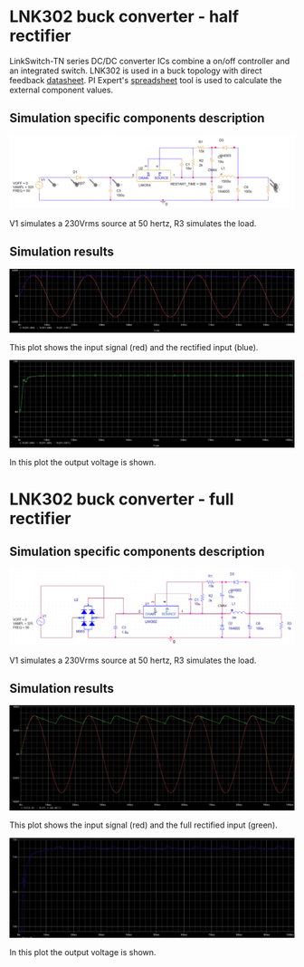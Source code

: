 # LNK302 buck converter - half rectifier

LinkSwitch-TN series DC/DC converter ICs combine a on/off controller and an integrated switch. LNK302 is used in a buck topology with direct feedback [datasheet](https://ac-dc.power.com/sites/default/files/product-docs/an37.pdf).
PI Expert's [spreadsheet](https://github.com/doodeca/crownstone-2wire-dimmerswitch/raw/main/hardware/simulations/Pspice/LinkSwitch-TN_buck_PIExpert%20.pdf) tool is used to calculate the external component values. 

## Simulation specific components description 

![Schematic](https://github.com/doodeca/crownstone-2wire-dimmerswitch/raw/main/hardware/simulations/Pspice/Schematic.PNG)

V1 simulates a 230Vrms source at 50 hertz, R3 simulates the load.

## Simulation results

![Plot_in](https://github.com/doodeca/crownstone-2wire-dimmerswitch/raw/main/hardware/simulations/Pspice/input_plot.PNG)

This plot shows the input signal (red) and the rectified input (blue).

![Plot_out](https://github.com/doodeca/crownstone-2wire-dimmerswitch/raw/main/hardware/simulations/Pspice/output_plot.PNG)

In this plot the output voltage is shown.


# LNK302 buck converter - full rectifier

## Simulation specific components description 

![Schematic](https://github.com/doodeca/crownstone-2wire-dimmerswitch/raw/main/hardware/simulations/Pspice/Schematic2.PNG)

V1 simulates a 230Vrms source at 50 hertz, R3 simulates the load.

## Simulation results

![Plot_in](https://github.com/doodeca/crownstone-2wire-dimmerswitch/raw/main/hardware/simulations/Pspice/input.PNG)

This plot shows the input signal (red) and the full rectified input (green).

![Plot_out](https://github.com/doodeca/crownstone-2wire-dimmerswitch/raw/main/hardware/simulations/Pspice/output.PNG)

In this plot the output voltage is shown.
